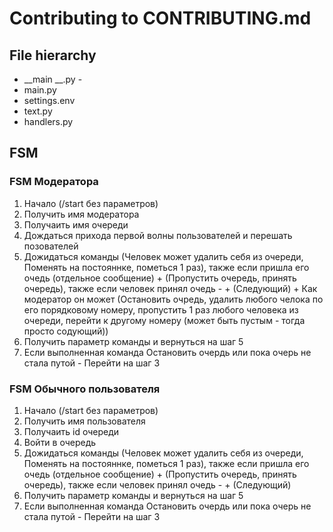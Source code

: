# Contributing to CONTRIBUTING.md

## File hierarchy

* __main __.py -
* main.py
* settings.env
* text.py
* handlers.py

## FSM

### FSM Модератора

1. Начало (/start без параметров)
2. Получить имя модератора
3. Получаить имя очереди
4. Дождаться прихода первой волны пользователей и перешать позователей
5. Дожидаться команды (Человек может удалить себя из очереди, Поменять на постояннке, пометься 1 раз), также если пришла его очедь (отдельное сообщение) + (Пропустить очередь, принять очередь), также если человек принял очедь - + (Следующий) + Как модератор он может (Остановить очредь, удалить любого челока по его порядковому номеру, пропустить 1 раз любого человека из очереди, перейти к другому номеру (может быть пустым - тогда просто содующий))
6. Получить параметр команды и вернуться на шаг 5
7. Если выполненная команда Остановить очердь или пока очерь не стала путой - Перейти на шаг 3

### FSM Обычного пользователя

1. Начало (/start без параметров)
2. Получить имя пользователя
3. Получаить id очереди
4. Войти в очередь
5. Дожидаться команды (Человек может удалить себя из очереди, Поменять на постояннке, пометься 1 раз), также если пришла его очедь (отдельное сообщение) + (Пропустить очередь, принять очередь), также если человек принял очедь - + (Следующий)
6. Получить параметр команды и вернуться на шаг 5
7. Если выполненная команда Остановить очердь или пока очерь не стала путой - Перейти на шаг 3
